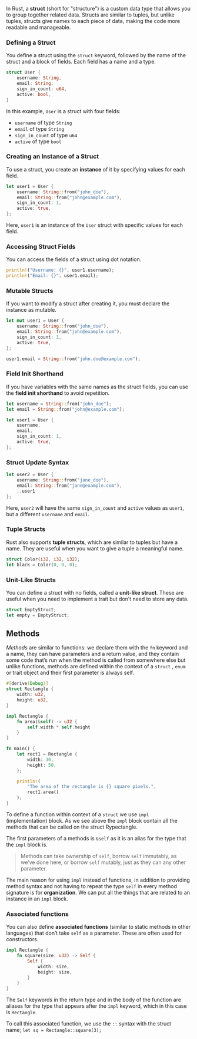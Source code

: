 In Rust, a **struct** (short for "structure") is a custom data type that allows you to group together related data. Structs are similar to tuples, but unlike tuples, structs give names to each piece of data, making the code more readable and manageable.

### Defining a Struct
You define a struct using the `struct` keyword, followed by the name of the struct and a block of fields. Each field has a name and a type.
```rust
struct User {
    username: String,
    email: String,
    sign_in_count: u64,
    active: bool,
}
```

In this example, `User` is a struct with four fields:
- `username` of type `String`
- `email` of type `String`
- `sign_in_count` of type `u64`
- `active` of type `bool`

### Creating an Instance of a Struct
To use a struct, you create an **instance** of it by specifying values for each field.
```rust
let user1 = User {
    username: String::from("john_doe"),
    email: String::from("john@example.com"),
    sign_in_count: 1,
    active: true,
};
```

Here, `user1` is an instance of the `User` struct with specific values for each field.
### Accessing Struct Fields
You can access the fields of a struct using dot notation.
```rust
println!("Username: {}", user1.username);
println!("Email: {}", user1.email);
```

### Mutable Structs
If you want to modify a struct after creating it, you must declare the instance as mutable.
```rust
let mut user1 = User {
    username: String::from("john_doe"),
    email: String::from("john@example.com"),
    sign_in_count: 1,
    active: true,
};

user1.email = String::from("john.doe@example.com");
```

### Field Init Shorthand
If you have variables with the same names as the struct fields, you can use the **field init shorthand** to avoid repetition.
```rust
let username = String::from("john_doe");
let email = String::from("john@example.com");

let user1 = User {
    username,
    email,
    sign_in_count: 1,
    active: true,
};
```

### Struct Update Syntax
```rust
let user2 = User {
    username: String::from("jane_doe"),
    email: String::from("jane@example.com"),
    ..user1
};
```

Here, `user2` will have the same `sign_in_count` and `active` values as `user1`, but a different `username` and `email`.

### Tuple Structs
Rust also supports **tuple structs**, which are similar to tuples but have a name. They are useful when you want to give a tuple a meaningful name.

```rust
struct Color(i32, i32, i32);
let black = Color(0, 0, 0);
```

### Unit-Like Structs
You can define a struct with no fields, called a **unit-like struct**. These are useful when you need to implement a trait but don’t need to store any data.

```rust
struct EmptyStruct;
let empty = EmptyStruct;
```

## Methods 
_Methods_ are similar to functions: we declare them with the `fn` keyword and a name, they can have parameters and a return value, and they contain some code that’s run when the method is called from somewhere else but unlike functions, methods are defined within the context of a `struct` , `enum` or trait object and their first parameter is always self.

```rust
#[derive(Debug)]
struct Rectangle {
    width: u32,
    height: u32,
}

impl Rectangle {
    fn area(&self) -> u32 {
        self.width * self.height
    }
}

fn main() {
    let rect1 = Rectangle {
        width: 30,
        height: 50,
    };

    println!(
        "The area of the rectangle is {} square pixels.",
        rect1.area()
    );
}
```
To define a function within context of a `struct` we use `impl` (implementation) block. As we see above the `impl` block contain all the methods that can be called on the struct Rypectangle.

The first parameters of a methods is `&self` as it is an alias for the type that the `impl` block is. 

> Methods can take ownership of `self`, borrow `self` immutably, as we’ve done here, or borrow `self` mutably, just as they can any other parameter.

The main reason for using `impl` instead of functions, in addition to providing method syntax and not having to repeat the type `self` in every method signature is for **organization**. We can put all the things that are related to an instance in an `impl` block.

### Associated functions
You can also define **associated functions** (similar to static methods in other languages) that don’t take `self` as a parameter. These are often used for constructors.

```rust
impl Rectangle {
    fn square(size: u32) -> Self {
        Self {
            width: size,
            height: size,
        }
    }
}
```
The `Self` keywords in the return type and in the body of the function are aliases for the type that appears after the `impl` keyword, which in this case is `Rectangle`.

To call this associated function, we use the `::` syntax with the struct name; `let sq = Rectangle::square(3);`